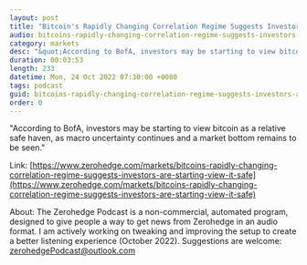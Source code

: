 ```yaml
---
layout: post
title: "Bitcoin's Rapidly Changing Correlation Regime Suggests Investors Are Starting To View It As Safe Haven"
audio: bitcoins-rapidly-changing-correlation-regime-suggests-investors-are-starting-view-it-safe-0
category: markets
desc: "&quot;According to BofA, investors may be starting to view bitcoin as a relative safe haven, as macro uncertainty continues and a market bottom remains to be seen.&quot;"
duration: 00:03:53
length: 233
datetime: Mon, 24 Oct 2022 07:30:00 +0000
tags: podcast
guid: bitcoins-rapidly-changing-correlation-regime-suggests-investors-are-starting-view-it-safe-0
order: 0
---
```

&quot;According to BofA, investors may be starting to view bitcoin as a relative safe haven, as macro uncertainty continues and a market bottom remains to be seen.&quot;

Link: [https://www.zerohedge.com/markets/bitcoins-rapidly-changing-correlation-regime-suggests-investors-are-starting-view-it-safe](https://www.zerohedge.com/markets/bitcoins-rapidly-changing-correlation-regime-suggests-investors-are-starting-view-it-safe)

About: The Zerohedge Podcast is a non-commercial, automated program, designed to give people a way to get news from Zerohedge in an audio format.  I am actively working on tweaking and improving the setup to create a better listening experience (October 2022).  Suggestions are welcome: [zerohedgePodcast@outlook.com](mailto:zerohedgePodcast@outlook.com)